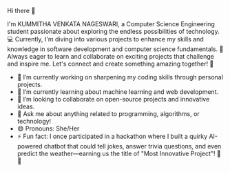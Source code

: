  Hi there 👋


I'm KUMMITHA VENKATA NAGESWARI, a Computer Science Engineering student passionate about exploring the endless possibilities of technology. 💻 Currently, I'm diving into various projects to enhance my skills and knowledge in software development and computer science fundamentals. 🚀 Always eager to learn and collaborate on exciting projects that challenge and inspire me. Let's connect and create something amazing together! 🌟

- 🔭 I’m currently working on sharpening my coding skills through personal projects.
- 🌱 I’m currently learning about machine learning and web development.
- 👯 I’m looking to collaborate on open-source projects and innovative ideas.
- 💬 Ask me about anything related to programming, algorithms, or technology!
- 😄 Pronouns: She/Her
- ⚡ Fun fact: I once participated in a hackathon where I built a quirky AI-powered chatbot that could tell jokes, answer trivia questions, and even predict the weather—earning us the title of "Most Innovative Project"! 🤖✨




